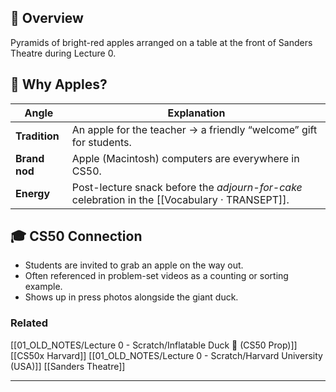 

## 🍏 Overview  
Pyramids of bright-red apples arranged on a table at the front of Sanders Theatre during Lecture 0.

## 🍎 Why Apples?  
| Angle         | Explanation                                                                                    |
| ------------- | ---------------------------------------------------------------------------------------------- |
| **Tradition** | An apple for the teacher → a friendly “welcome” gift for students.                             |
| **Brand nod** | Apple (Macintosh) computers are everywhere in CS50.                                            |
| **Energy**    | Post-lecture snack before the *adjourn-for-cake* celebration in the [[Vocabulary · TRANSEPT]]. |

## 🎓 CS50 Connection  
- Students are invited to grab an apple on the way out.  
- Often referenced in problem-set videos as a counting or sorting example.  
- Shows up in press photos alongside the giant duck.

### Related  
[[01_OLD_NOTES/Lecture 0 - Scratch/Inflatable Duck 🦆 (CS50 Prop)]]  
[[CS50x Harvard]]
[[01_OLD_NOTES/Lecture 0 - Scratch/Harvard University (USA)]]
[[Sanders Theatre]]

---